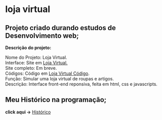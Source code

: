 # loja virtual

<h2>Projeto criado durando estudos de Desenvolvimento web;</h2>

**Descrição do projeto:**

Nome do Projeto: Loja Virtual.<br>
Interface: Site em  <a href='https://rodolfo-desenvolve.github.io/Loja_virtual/'>Loja Virtual.</a><br>
Site completo: Em breve.<br>
Códigos: Código em <a href='https://github.com/Rodolfo-desenvolve/Loja_virtual'>Loja Virtual Código</a>.<br>
Função: Simular uma loja virtual de roupas e artigos.<br>
Descrição: Interface front-end reponsiva, feita em html, css e javascripts.


<h2> Meu Histórico na programação;</h2>

 **click aqui ->** <a href='https://github.com/Rodolfo-desenvolve/python-desktop'>Histórico</a>

